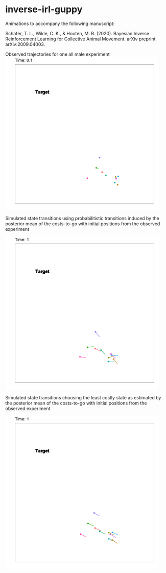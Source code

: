 # inverse-irl-guppy

Animations to accompany the following manuscript:

Schafer, T. L., Wikle, C. K., & Hooten, M. B. (2020). Bayesian Inverse Reinforcement Learning for Collective Animal Movement. arXiv preprint arXiv:2009.04003.

Observed trajectories for one all male experiment
![](animations/observed_experiment.gif "Observed Male Guppy Experiment")


Simulated state transitions using probabilitistic transitions induced by the posterior mean of the costs-to-go with initial positions from the observed experiment

![](animations/bisquare-rw_simulation.gif "Simulated Guppy Movement Bisquare Random Walk - Stochastic")

Simulated state transitions choosing the least costly state as estimated by the posterior mean of the costs-to-go with initial positions from the observed experiment

![](animations/bisquare-rw_max_simulation.gif "Simulated Guppy Movement Bisquare Random Walk - Minimum Cost")


